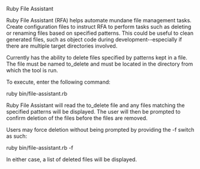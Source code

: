 Ruby File Assistant

Ruby File Assistant (RFA) helps automate mundane file management tasks.  Create configuration files to instruct RFA to perform tasks such as deleting or renaming files based on specified patterns.  This could be useful to clean generated files, such as object code during development--especially if there are multiple target directories involved.

Currently has the ability to delete files specified by patterns kept in a file.  The file must be named to_delete and must be located in the directory from which the tool is run.

To execute, enter the following command:

ruby bin/file-assistant.rb

Ruby File Assistant will read the to_delete file and any files matching the specified patterns will be displayed.  The user will then be prompted to confirm deletion of the files before the files are removed.

Users may force deletion without being prompted by providing the -f switch as such:

ruby bin/file-assistant.rb -f

In either case, a list of deleted files will be displayed.


